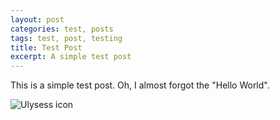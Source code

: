 ```yaml
---
layout: post
categories: test, posts
tags: test, post, testing
title: Test Post
excerpt: A simple test post
---
```



This is a simple test post.
Oh, I almost forgot the "Hello World".

![Ulysess icon](www.pensandplanes.org/assests/images/assest.png)